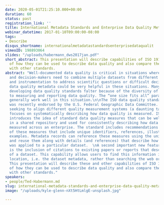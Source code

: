 ```yaml
---
date: 2020-05-01T21:25:10.000+00:00
duration: 60
status: past
registration_link: ''
title: International Metadata Standards and Enterprise Data Quality Metadata Systems
webinar_datetime: 2017-01-10T09:00:00-08:00
tags:
- Describe
disqus_shortname: internationalmetadatastandardsenterprisedataqualit
vimeoID: 198893064
slides: "/uploads/habermann_dws2017jan.pdf"
short_abstract: This presentation will describe capabilities of ISO 19157 with examples
  of how they can be used to describe data quality and also compare these approaches
  with other standards.
abstract: "Well-documented data quality is critical in situations where scientists
  and decision-makers need to combine multiple datasets from different disciplines
  and instrumentation to address scientific questions or difficult decisions. Standardized
  data quality metadata could be very helpful in these situations. Many efforts at
  developing data quality standards falter because of the diversity of approaches
  to measuring and reporting data quality. The “one size fits all” paradigm does not
  generally work well in this situation.\n\nThe ISO data quality standard (ISO 19157)
  was recently endorsed by the U.S. Federal Geographic Data Committee. Rather than
  seeking to align different quality measurement systems (a daunting task), the standard
  focuses on systematically describing how data quality is measured. ISO 19157 also
  introduces the idea of standard data quality measures that can be well documented
  in a shared repository and used for consistently describing how data quality is
  measured across an enterprise. The standard includes recommendations for properties
  of these measures that include unique identifiers, references, illustrations and
  examples. Metadata records can reference these measures using the unique identifier
  and reuse them along with details (and references) that describe how the measure
  was applied to a particular dataset.  \nA second important new feature of ISO 19157
  is the inclusion of citations to existing papers or reports that describe quality
  of a dataset. This capability allows users to find this information in a single
  location, i.e. the dataset metadata, rather than searching the web or other catalogs.
  This presentation will describe these and other capabilities of ISO 19157 with examples
  of how they can be used to describe data quality and also compare these approaches
  with other standards."
speakers:
- people/Ted-Habermann.md
slug: international-metadata-standards-and-enterprise-data-quality-metadata-systems
image: "/uploads/kyle-glenn-nXt5HtLmlgE-unsplash.jpg"

---
```

